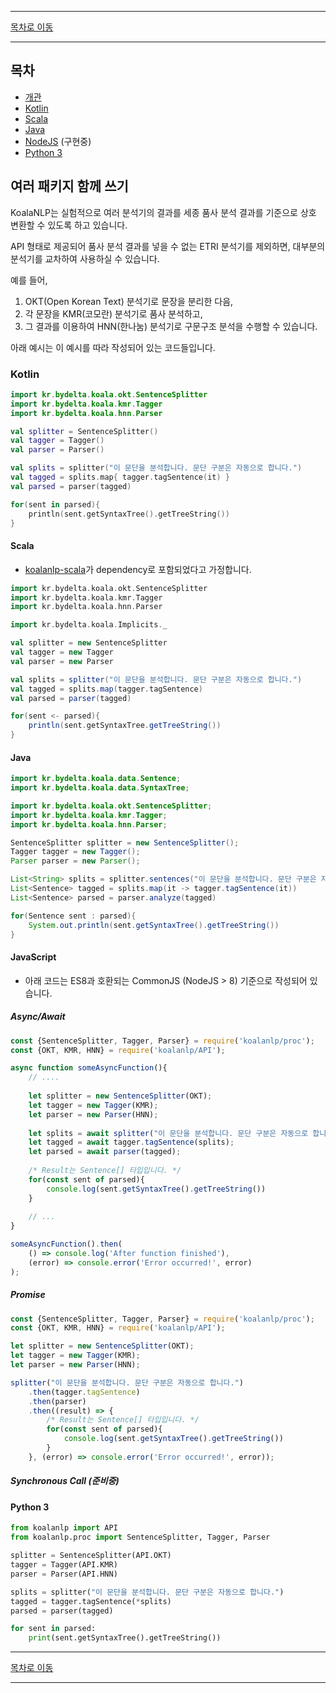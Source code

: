 --------

[목차로 이동](./index.md)

--------

## 목차 

- [개관](#여러-패키지-함께-쓰기)
- [Kotlin](#kotlin)
- [Scala](#scala)
- [Java](#java)
- [NodeJS](#javascript) (구현중)
- [Python 3](#python-3)

## 여러 패키지 함께 쓰기

KoalaNLP는 실험적으로 여러 분석기의 결과를 세종 품사 분석 결과를 기준으로 상호 변환할 수 있도록 하고 있습니다.

API 형태로 제공되어 품사 분석 결과를 넣을 수 없는 ETRI 분석기를 제외하면, 대부분의 분석기를 교차하여 사용하실 수 있습니다.

예를 들어,

1. OKT(Open Korean Text) 분석기로 문장을 분리한 다음, 
2. 각 문장을 KMR(코모란) 분석기로 품사 분석하고, 
3. 그 결과를 이용하여 HNN(한나눔) 분석기로 구문구조 분석을 수행할 수 있습니다.

아래 예시는 이 예시를 따라 작성되어 있는 코드들입니다.

### Kotlin
```kotlin
import kr.bydelta.koala.okt.SentenceSplitter
import kr.bydelta.koala.kmr.Tagger
import kr.bydelta.koala.hnn.Parser

val splitter = SentenceSplitter()
val tagger = Tagger()
val parser = Parser()

val splits = splitter("이 문단을 분석합니다. 문단 구분은 자동으로 합니다.")
val tagged = splits.map{ tagger.tagSentence(it) }
val parsed = parser(tagged)

for(sent in parsed){
    println(sent.getSyntaxTree().getTreeString())
}
```

#### Scala
* [koalanlp-scala](https://koalanlp.github.io/scala-support)가 dependency로 포함되었다고 가정합니다.

```scala
import kr.bydelta.koala.okt.SentenceSplitter
import kr.bydelta.koala.kmr.Tagger
import kr.bydelta.koala.hnn.Parser

import kr.bydelta.koala.Implicits._

val splitter = new SentenceSplitter
val tagger = new Tagger
val parser = new Parser

val splits = splitter("이 문단을 분석합니다. 문단 구분은 자동으로 합니다.")
val tagged = splits.map(tagger.tagSentence)
val parsed = parser(tagged)

for(sent <- parsed){
    println(sent.getSyntaxTree.getTreeString())
}
```

#### Java

```java
import kr.bydelta.koala.data.Sentence;
import kr.bydelta.koala.data.SyntaxTree;

import kr.bydelta.koala.okt.SentenceSplitter;
import kr.bydelta.koala.kmr.Tagger;
import kr.bydelta.koala.hnn.Parser;

SentenceSplitter splitter = new SentenceSplitter();
Tagger tagger = new Tagger();
Parser parser = new Parser();

List<String> splits = splitter.sentences("이 문단을 분석합니다. 문단 구분은 자동으로 합니다.")
List<Sentence> tagged = splits.map(it -> tagger.tagSentence(it))
List<Sentence> parsed = parser.analyze(tagged)

for(Sentence sent : parsed){
    System.out.println(sent.getSyntaxTree().getTreeString())
}
```

#### JavaScript

* 아래 코드는 ES8과 호환되는 CommonJS (NodeJS > 8) 기준으로 작성되어 있습니다.

##### Async/Await

```javascript
const {SentenceSplitter, Tagger, Parser} = require('koalanlp/proc');
const {OKT, KMR, HNN} = require('koalanlp/API');

async function someAsyncFunction(){
    // ....
    
    let splitter = new SentenceSplitter(OKT);
    let tagger = new Tagger(KMR);
    let parser = new Parser(HNN);
    
    let splits = await splitter("이 문단을 분석합니다. 문단 구분은 자동으로 합니다.");
    let tagged = await tagger.tagSentence(splits);
    let parsed = await parser(tagged);
    
    /* Result는 Sentence[] 타입입니다. */
    for(const sent of parsed){
        console.log(sent.getSyntaxTree().getTreeString())
    }
    
    // ...
}

someAsyncFunction().then(
    () => console.log('After function finished'),
    (error) => console.error('Error occurred!', error)
);
```

##### Promise

```javascript
const {SentenceSplitter, Tagger, Parser} = require('koalanlp/proc');
const {OKT, KMR, HNN} = require('koalanlp/API');

let splitter = new SentenceSplitter(OKT);
let tagger = new Tagger(KMR);
let parser = new Parser(HNN);

splitter("이 문단을 분석합니다. 문단 구분은 자동으로 합니다.")
    .then(tagger.tagSentence)
    .then(parser)
    .then((result) => {
        /* Result는 Sentence[] 타입입니다. */
        for(const sent of parsed){
            console.log(sent.getSyntaxTree().getTreeString())
        }
    }, (error) => console.error('Error occurred!', error));
```

##### Synchronous Call (준비중)


#### Python 3

```python
from koalanlp import API
from koalanlp.proc import SentenceSplitter, Tagger, Parser

splitter = SentenceSplitter(API.OKT)
tagger = Tagger(API.KMR)
parser = Parser(API.HNN)

splits = splitter("이 문단을 분석합니다. 문단 구분은 자동으로 합니다.")
tagged = tagger.tagSentence(*splits)
parsed = parser(tagged)

for sent in parsed:
    print(sent.getSyntaxTree().getTreeString())
```

--------

[목차로 이동](./index.md)

--------
